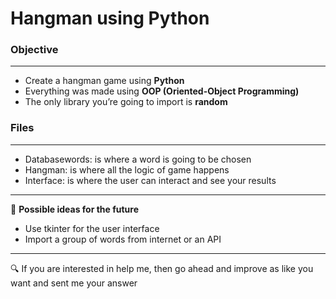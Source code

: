 # Hangman using Python

### Objective

---

- Create a hangman game using **Python**
- Everything was made using **OOP (Oriented-Object Programming)**
- The only library you’re going to import is **random**

### Files

---

- Databasewords: is where a word is going to be chosen
- Hangman: is where all the logic of game happens
- Interface: is where the user can interact and see your results

---

🚀 **Possible ideas for the future** 

- Use tkinter for the user interface
- Import a group of words from internet or an API

---

🔍 If you are interested in help me, then go ahead and improve as like you want and sent me your answer
